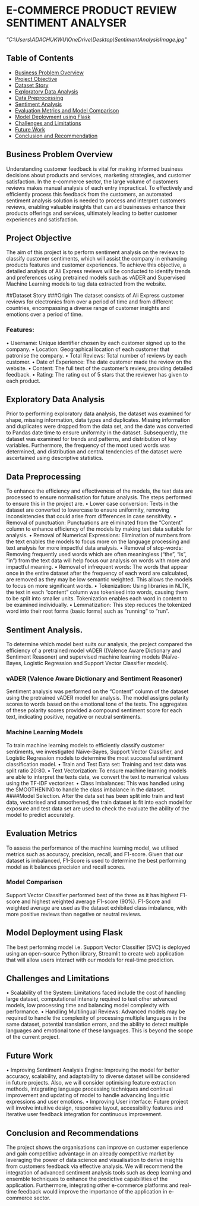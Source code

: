 # E-COMMERCE PRODUCT REVIEW SENTIMENT ANALYSER
*"C:\Users\ADACHUKWU\OneDrive\Desktop\SentimentAnalysisImage.jpg"*
## Table of Contents
- [Business Problem Overview](#business-problem-overview)
- [Project Objective](#project-objective)
- [Dataset Story](#dataset-story)
- [Exploratory Data Analysis](#exploratory-data-analysis)
- [Data Preprocessing](#data-preprocessing)
- [Sentiment Analysis](#sentiment-analysis)
- [Evaluation Metrics and Model Comparison](#evaluation-metrics-and-model-comparison)
- [Model Deployment using Flask](#model-deployment-using-flask)
- [Challenges and Limitations](#challenges-and-limitations)
- [Future Work](#future-work)
- [Conclusion and Recommendation](#conclusion-and-recommendation)

  
## Business Problem Overview
Understanding customer feedback is vital for making informed business decisions about products and services, marketing strategies, and customer satisfaction. In the e-commerce sector, the large volume of customers reviews makes manual analysis of each entry impractical. To effectively and efficiently process this feedback from the customers, an automated sentiment analysis solution is needed to process and interpret customers reviews, enabling valuable insights that can aid businesses enhance their products offerings and services, ultimately leading to better customer experiences and satisfaction.

## Project Objective
The aim of this project is to perform sentiment analysis on the reviews to classify customer sentiments, which will assist the company in enhancing products features and customer experiences.
To achieve this objective, a detailed analysis of Ali Express reviews will be conducted to identify trends and preferences using pretrained models such as vADER and Supervised Machine Learning models to tag data extracted from the website. 

##Dataset Story
	###Origin
The dataset consists of Ali Express customer reviews for electronics from over a period of time and from different countries, encompassing a diverse range of customer insights and emotions over a period of time.
### Features:
•	Username: Unique identifier chosen by each customer signed up to the company.
•	Location: Geographical location of each customer that patronise the company.
•	 Total Reviews: Total number of reviews by each customer.
•	Date of Experience: The date customer made the review on the website.
•	Content: The full text of the customer’s review, providing detailed feedback.
•	Rating: The rating out of 5 stars that the reviewer has given to each product.

## Exploratory Data Analysis
Prior to performing exploratory data analysis, the dataset was examined for shape, missing information, data types and duplicates. Missing information and duplicates were dropped from the data set, and the date was converted to Pandas date time to ensure uniformity in the dataset.
Subsequently, the dataset was examined for trends and patterns, and distribution of key variables. Furthermore, the frequency of the most used words was determined, and distribution and central tendencies of the dataset were ascertained using descriptive statistics.
## Data Preprocessing
To enhance the efficiency and effectiveness of the models, the text data are processed to ensure normalisation for future analysis. The steps performed to ensure this in the project are.
•	Lower case conversion: Texts in the dataset are converted to lowercase to ensure uniformity, removing inconsistencies that could arise from differences in case sensitivity.
•	Removal of punctuation: Punctuations are eliminated from the “Content” column to enhance efficiency of the models by making text data suitable for analysis.
•	Removal of Numerical Expressions: Elimination of numbers from the text enables the models to focus more on the language processing and text analysis for more impactful data analysis.
•	Removal of stop-words: Removing frequently used words which are often meaningless (“the”, “is”, “in”) from the text data will help focus our analysis on words with more and impactful meaning.
•	Removal of infrequent words: The words that appear once in the entire dataset after the frequency of each word are calculated, are removed as they may be low semantic weighted. This allows the models to focus on more significant words.
•	Tokenization: Using libraries in NLTK, the text in each “content” column was tokenised into words, causing them to be split into smaller units. Tokenization enables each word in content to be examined individually.
•	Lemmatization: This step reduces the tokenized word into their root forms (basic forms) such as “running” to “run”.
## Sentiment Analysis.
To determine which model best suits our analysis, the project compared the efficiency of a pretrained model vADER ((Valence Aware Dictionary and Sentiment Reasoner) and supervised machine learning models (Naïve-Bayes, Logistic Regression and Support Vector Classifier models).
### vADER (Valence Aware Dictionary and Sentiment Reasoner)
Sentiment analysis was performed on the “Content” column of the dataset using the pretrained vADER model for analysis. The model assigns polarity scores to words based on the emotional tone of the texts. The aggregates of these polarity scores provided a compound sentiment score for each text, indicating positive, negative or neutral sentiments. 
 ### Machine Learning Models
To train machine learning models to efficiently classify customer sentiments, we investigated Naïve-Bayes, Support Vector Classifier, and Logistic Regression models to determine the most successful sentiment classification model. 
•	Train and Test Data set:  Training and test data was split ratio 20:80.
•	Text Vectorization: To ensure machine learning models are able to interpret the texts data, we convert the text to numerical values using the TF-IDF vectorizer. 
•	Class Imbalances: This was handled using the SMOOTHENING to handle the class imbalance in the dataset.
####Model Selection.
After the data set has been split into train and test data, vectorised and smoothened, the train dataset is fit into each model for exposure and test data set are used to check the evaluate the ability of the model to predict accurately.
## Evaluation Metrics
To assess the performance of the machine learning model, we utilised metrics such as accuracy, precision, recall, and F1-score. 
Given that our dataset is imbalanced, F1-Score is used to determine the best performing model as it balances precision and recall scores.
### Model Comparison 
Support Vector Classifier performed best of the three as it has highest F1-score and highest weighted average F1-score (90%). F1-Score and weighted average are used as the dataset exhibited class imbalance, with more positive reviews than negative or neutral reviews. 
## Model Deployment using Flask
The best performing model i.e. Support Vector Classifier (SVC) is deployed using an open-source Python library, Streamlit to create web application that will allow users interact with our models for real-time prediction.
## Challenges and Limitations
•	Scalability of the System: Limitations faced include the cost of handling large dataset, computational intensity required to test other advanced models, low processing time and balancing model complexity with performance. 
•	Handling Multilingual Reviews: Advanced models may be required to handle the complexity of processing multiple languages in the same dataset, potential translation errors, and the ability to detect multiple languages and emotional tone of these languages. This is beyond the scope of the current project.
## Future Work
•	Improving Sentiment Analysis Engine: Improving the model for better accuracy, scalability, and adaptability to diverse dataset will be considered in future projects. Also, we will consider optimising feature extraction methods, integrating language processing techniques and continual improvement and updating of model to handle advancing linguistic expressions and user emotions.
•	Improving User interface: Future project will involve intuitive design, responsive layout, accessibility features and iterative user feedback integration for continuous improvement.
## Conclusion and Recommendations
The project shows the organisations can improve on customer experience and gain competitive advantage in an already competitive market by leveraging the power of data science and visualisation to derive insights from customers feedback via effective analysis. 
We will recommend the integration of advanced sentiment analysis tools such as deep learning and ensemble techniques to enhance the predictive capabilities of the application. Furthermore, integrating other e-commerce platforms and real-time feedback would improve the importance of the application in e-commerce sector.
